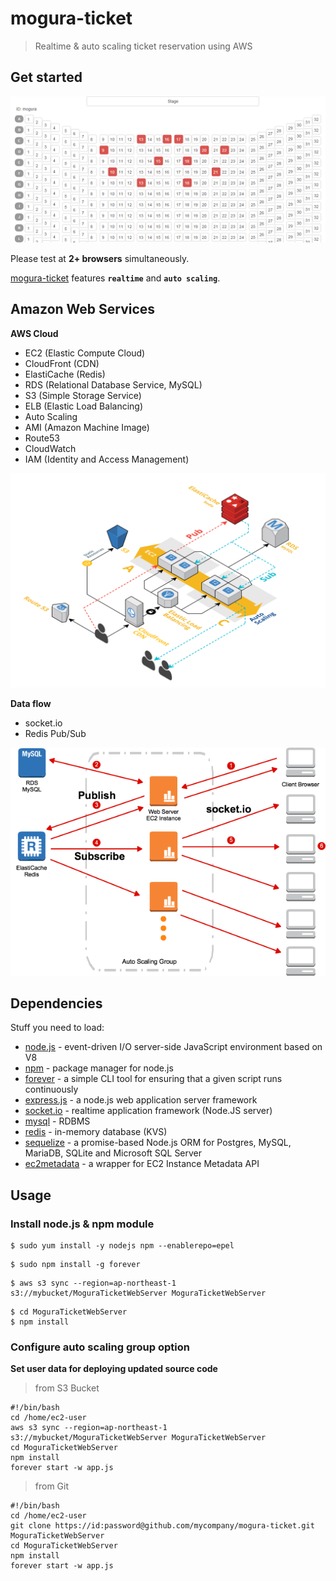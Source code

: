 # mogura-ticket

> Realtime & auto scaling ticket reservation using AWS

## Get started

![mogura.cf Screenshot](misc/sample-screenshot.png)

Please test at **2+ browsers** simultaneously.

[mogura-ticket](http://mogura.cf) features **```realtime```** and **```auto scaling```**.

## Amazon Web Services

**AWS Cloud**

- EC2 (Elastic Compute Cloud)
- CloudFront (CDN)
- ElastiCache (Redis)
- RDS (Relational Database Service, MySQL)
- S3 (Simple Storage Service)
- ELB (Elastic Load Balancing)
- Auto Scaling
- AMI (Amazon Machine Image)
- Route53
- CloudWatch
- IAM (Identity and Access Management)

![network outline](misc/network-diagram.png)

**Data flow**

- socket.io
- Redis Pub/Sub

![data flow](misc/data-flow.png)

## Dependencies
Stuff you need to load:

- [node.js](https://nodejs.org/) - event-driven I/O server-side JavaScript environment based on V8
- [npm](https://www.npmjs.com/) - package manager for node.js
- [forever](https://github.com/foreverjs/forever) - a simple CLI tool for ensuring that a given script runs continuously
- [express.js](http://expressjs.com/) - a node.js web application server framework
- [socket.io](http://socket.io/) - realtime application framework (Node.JS server)
- [mysql](https://www.mysql.com/) - RDBMS
- [redis](http://redis.io/) - in-memory database (KVS)
- [sequelize](https://github.com/sequelize/sequelize) - a promise-based Node.js ORM for Postgres, MySQL, MariaDB, SQLite and Microsoft SQL Server
- [ec2metadata](https://github.com/kilianc/node-ec2metadata) - a wrapper for EC2 Instance Metadata API

## Usage

### Install node.js & npm module

```Shell
$ sudo yum install -y nodejs npm --enablerepo=epel
```

```Shell
$ sudo npm install -g forever
```

```Shell
$ aws s3 sync --region=ap-northeast-1 s3://mybucket/MoguraTicketWebServer MoguraTicketWebServer
```

```Shell
$ cd MoguraTicketWebServer
$ npm install
```

### Configure auto scaling group option

**Set user data for deploying updated source code**

> from S3 Bucket

```Shell
#!/bin/bash
cd /home/ec2-user
aws s3 sync --region=ap-northeast-1 s3://mybucket/MoguraTicketWebServer MoguraTicketWebServer
cd MoguraTicketWebServer
npm install
forever start -w app.js
```

> from Git

```Shell
#!/bin/bash
cd /home/ec2-user
git clone https://id:password@github.com/mycompany/mogura-ticket.git MoguraTicketWebServer
cd MoguraTicketWebServer
npm install
forever start -w app.js
```
